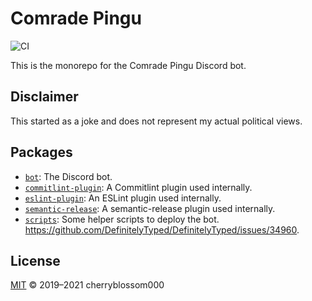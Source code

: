 # Comrade Pingu

![CI](https://github.com/cherryblossom000/comrade-pingu/workflows/CI/badge.svg)

This is the monorepo for the Comrade Pingu Discord bot.

## Disclaimer

This started as a joke and does not represent my actual political views.

## Packages

- [`bot`](./packages/bot): The Discord bot.
- [`commitlint-plugin`](./packages/commitlint-plugin): A Commitlint plugin used
  internally.
- [`eslint-plugin`](./packages/eslint-plugin): An ESLint plugin used
  internally.
- [`semantic-release`](./packages/semantic-release): A semantic-release plugin
  used internally.
- [`scripts`](./packages/scripts): Some helper scripts to deploy the bot.
  <https://github.com/DefinitelyTyped/DefinitelyTyped/issues/34960>.

## License

[MIT](LICENSE) © 2019–2021 cherryblossom000
